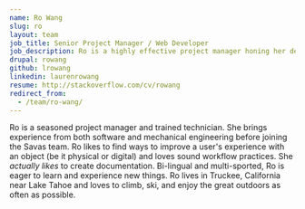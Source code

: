 ```yaml
---
name: Ro Wang
slug: ro
layout: team
job_title: Senior Project Manager / Web Developer
job_description: Ro is a highly effective project manager honing her development skills at Savas Labs.
drupal: rowang
github: lrowang
linkedin: laurenrowang
resume: http://stackoverflow.com/cv/rowang
redirect_from:
  - /team/ro-wang/
---
```


Ro is a seasoned project manager and trained technician. She brings experience from both software and mechanical engineering before joining the Savas team. Ro likes to find ways to improve a user's experience with an object (be it physical or digital) and loves sound workflow practices. She _actually likes_ to create documentation. Bi-lingual and multi-sported, Ro is eager to learn and experience new things. Ro lives in Truckee, California near Lake Tahoe and loves to climb, ski, and enjoy the great outdoors as often as possible.

